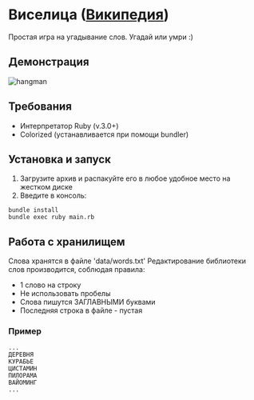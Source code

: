 # Виселица ([Википедия](https://ru.wikipedia.org/wiki/Виселица_(игра)))
Простая игра на угадывание слов. Угадай или умри :)

## Демонстрация

![hangman](https://user-images.githubusercontent.com/70809854/194654611-7c3c1634-85f8-48e8-9c8c-1bcf982879aa.gif)

## Требования
- Интерпретатор Ruby (v.3.0+)
- Colorized (устанавливается при помощи bundler)

## Установка и запуск
1. Загрузите архив и распакуйте его в любое удобное место на жестком диске
2. Введите в консоль:

```
bundle install
bundle exec ruby main.rb
```

## Работа с хранилищем
Слова хранятся в файле 'data/words.txt'
Редактирование библиотеки слов производится, соблюдая правила:
- 1 слово на строку
- Не использовать пробелы
- Слова пишутся ЗАГЛАВНЫМИ буквами
- Последняя строка в файле - пустая

### Пример

```
...
ДЕРЕВНЯ
КУРАБЬЕ
ЦИСТАМИН
ПИЛОРАМА
ВАЙОМИНГ
...
```
